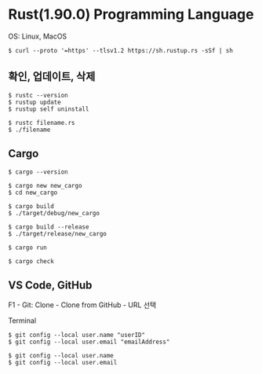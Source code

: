 # Rust(1.90.0) Programming Language
OS: Linux, MacOS

```
$ curl --proto '=https' --tlsv1.2 https://sh.rustup.rs -sSf | sh
```


## 확인, 업데이트, 삭제

```
$ rustc --version
$ rustup update
$ rustup self uninstall
```

```
$ rustc filename.rs
$ ./filename
```


## Cargo

```
$ cargo --version
```

```
$ cargo new new_cargo
$ cd new_cargo
```

```
$ cargo build
$ ./target/debug/new_cargo
```

```
$ cargo build --release
$ ./target/release/new_cargo
```

```
$ cargo run
```

```
$ cargo check
```


## VS Code, GitHub

F1 - Git: Clone - Clone from GitHub - URL 선택


Terminal

```
$ git config --local user.name "userID"
$ git config --local user.email "emailAddress"
```

```
$ git config --local user.name
$ git config --local user.email
```